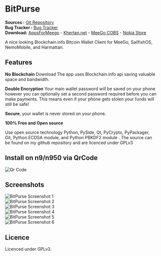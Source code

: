 BitPurse
========

**Sources :** [Git Repository][1]  
**Bug Tracker :** [Bug Tracker][3]  
**Download:** [AppsForMeego][12] - [Khertan.net][11] - [MeeGo COBS][13] - [Nokia Store][14]  

A nice looking Blockchain.info Bitcoin Wallet Client for MeeGo, SailfishOS, NemoMobile, and Harmattan.

Features
---------

**No Blockchain** Download The app uses Blockchain.info api saving valuable space and bandwidth.

**Double Encryption** Your main wallet password will be saved on your phone however you can optionally set a second password required before you can make payments. This means even if your phone gets stolen your funds will still be safe!

**Secure**, your wallet is never stored on your phone.

**100% Free and Open source**

Use open source technology Python, PySide, Qt, PyCrypto, PyPackager, Git, Python ECDSA module, and Python PBKDF2 module . The source can be found on my github repository and are licenced under GPLv3

Install on n9/n950 via QrCode
-----------------------------------
![Qr Code][15]

Screenshots
------------------

![BitPurse Screenshot 1][4]  
![BitPurse Screenshot 2][5]  
![BitPurse Screenshot 3][6]  
![BitPurse Screenshot 4][10]  
![BitPurse Screenshot 5][16]  
![BitPurse Screenshot 6][17]  

Licence
---------

Licenced under GPLv3.


[1]:http://github.com/khertan/BitPurse/
[3]:http://github.com/khertan/BitPurse/issues
[4]:http://khertan.net/medias/bitpurse_screenshot_1.png
[5]:http://khertan.net/medias/bitpurse_screenshot_2.png
[6]:http://khertan.net/medias/bitpurse_screenshot_3.png
[10]:http://khertan.net/medias/bitpurse_screenshot_4.png
[7]:http://khertan.net/BitPurse
[11]:http://khertan.net/downloads
[12]:http://apps.formeego.com/staging/applications/n9/pr1.0/harmattan/Office/bitpurse/
[13]:http://repo.pub.meego.com/home:/khertan/Harmattan/armel/
[14]:http://store.ovi.com/content/320976
[15]:http://khertan.net/medias/bitpurse_qrcode.png
[16]:http://khertan.net/medias/bitpurse_screenshot_5.png
[17]:http://khertan.net/medias/bitpurse_screenshot_6.png

